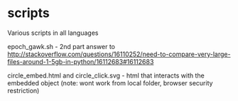 scripts
=======

Various scripts in all languages

epoch_gawk.sh - 2nd part answer to http://stackoverflow.com/questions/16110252/need-to-compare-very-large-files-around-1-5gb-in-python/16112683#16112683

circle_embed.html and circle_click.svg - html that interacts with the embedded object (note: wont work from local folder, browser security restriction)
